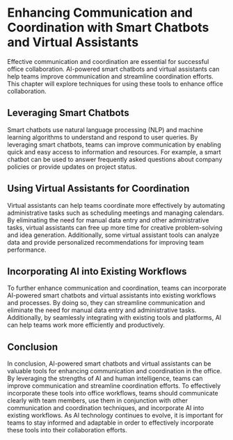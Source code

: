 Enhancing Communication and Coordination with Smart Chatbots and Virtual Assistants
================================================================================================================================================

Effective communication and coordination are essential for successful office collaboration. AI-powered smart chatbots and virtual assistants can help teams improve communication and streamline coordination efforts. This chapter will explore techniques for using these tools to enhance office collaboration.

Leveraging Smart Chatbots
-------------------------

Smart chatbots use natural language processing (NLP) and machine learning algorithms to understand and respond to user queries. By leveraging smart chatbots, teams can improve communication by enabling quick and easy access to information and resources. For example, a smart chatbot can be used to answer frequently asked questions about company policies or provide updates on project status.

Using Virtual Assistants for Coordination
-----------------------------------------

Virtual assistants can help teams coordinate more effectively by automating administrative tasks such as scheduling meetings and managing calendars. By eliminating the need for manual data entry and other administrative tasks, virtual assistants can free up more time for creative problem-solving and idea generation. Additionally, some virtual assistant tools can analyze data and provide personalized recommendations for improving team performance.

Incorporating AI into Existing Workflows
----------------------------------------

To further enhance communication and coordination, teams can incorporate AI-powered smart chatbots and virtual assistants into existing workflows and processes. By doing so, they can streamline communication and eliminate the need for manual data entry and administrative tasks. Additionally, by seamlessly integrating with existing tools and platforms, AI can help teams work more efficiently and productively.

Conclusion
----------

In conclusion, AI-powered smart chatbots and virtual assistants can be valuable tools for enhancing communication and coordination in the office. By leveraging the strengths of AI and human intelligence, teams can improve communication and streamline coordination efforts. To effectively incorporate these tools into office workflows, teams should communicate clearly with team members, use them in conjunction with other communication and coordination techniques, and incorporate AI into existing workflows. As AI technology continues to evolve, it is important for teams to stay informed and adaptable in order to effectively incorporate these tools into their collaboration efforts.
